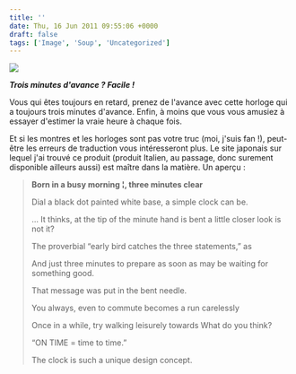 ```yaml
---
title: ''
date: Thu, 16 Jun 2011 09:55:06 +0000
draft: false
tags: ['Image', 'Soup', 'Uncategorized']
---
```


![](https://madd0.files.wordpress.com/2011/06/tumblr_lmvn90k2x31qzn0y8o1_1280.jpg)

_**Trois minutes d'avance ? Facile !**_

Vous qui êtes toujours en retard, prenez de l'avance avec cette horloge qui a toujours trois minutes d'avance. Enfin, à moins que vous vous amusiez à essayer d'estimer la vraie heure à chaque fois.

Et si les montres et les horloges sont pas votre truc (moi, j'suis fan !), peut-être les erreurs de traduction vous intéresseront plus. Le site japonais sur lequel j'ai trouvé ce produit (produit Italien, au passage, donc surement disponible ailleurs aussi) est maître dans la matière. Un aperçu :

> **Born in a busy morning ¦, three minutes clear**
> 
> Dial a black dot painted white base, a simple clock can be.
> 
> … It thinks, at the tip of the minute hand is bent a little closer look is not it?
> 
> The proverbial “early bird catches the three statements,” as
> 
> And just three minutes to prepare as soon as may be waiting for something good.
> 
> That message was put in the bent needle.
> 
> You always, even to commute becomes a run carelessly
> 
> Once in a while, try walking leisurely towards What do you think?
> 
> “ON TIME = time to time.”
> 
> The clock is such a unique design concept.